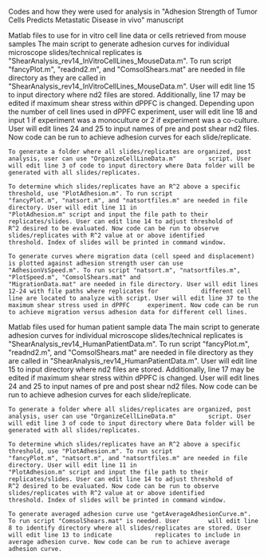 Codes and how they were used for analysis in "Adhesion Strength of Tumor Cells Predicts Metastatic Disease in vivo" manuscript


 Matlab files to use for in vitro cell line data or cells retrieved from mouse samples
    The main script to generate adhesion curves for individual microscope slides/technical replicates is                         "ShearAnalysis_rev14_InVitroCellLines_MouseData.m". To run script "fancyPlot.m", "readnd2.m", and "ComsolShears.mat" are     needed in file directory as they are called in "ShearAnalysis_rev14_InVitroCellLines_MouseData.m". User will edit line       15 to input directory where nd2 files are stored. Additionally, line 17 may be edited if maximum shear stress within         dPPFC is changed. Depending upon the number of cell lines used in dPPFC experiment, user will edit line 18 and input 1       if experiment was a monoculture or 2 if experiment was a co-culture. User will edit lines 24 and 25 to input names of         pre and post shear nd2 files. Now code can be run to achieve adhesion curves for each slide/replicate.

    To generate a folder where all slides/replicates are organized, post analysis, user can use "OrganizeCellLineData.m"         script. User will edit line 3 of code to input directory where Data folder will be generated with all slides/replicates.

    To determine which slides/replicates have an R^2 above a specific threshold, use "PlotAdhesion.m". To run script             "fancyPlot.m", "natsort.m", and "natsortfiles.m" are needed in file directory. User will edit line 11 in                     "PlotAdhesion.m" script and input the file path to their replicates/slides. User can edit line 14 to adjust threshold of     R^2 desired to be evaluated. Now code can be run to observe slides/replicates with R^2 value at or above identified          threshold. Index of slides will be printed in command window.

    To generate curves where migration data (cell speed and displacement) is plotted against adhesion strength user can use      "AdhesionVsSpeed.m". To run script "natsort.m", "natsortfiles.m", "PlotSpeed.m", "ComsolShears.mat" and                      "MigrationData.mat" are needed in file directory. User will edit lines 12-24 with file paths where replicates for            different cell line are located to analyze with script. User will edit line 37 to the maximum shear stress used in dPPFC     experiment. Now code can be run to achieve migration versus adhesion data for different cell lines.  



Matlab files used for human patient sample data
    The main script to generate adhesion curves for individual microscope slides/technical replicates is                         "ShearAnalysis_rev14_HumanPatientData.m". To run script "fancyPlot.m", "readnd2.m", and "ComsolShears.mat" are needed in      file directory as they are called in "ShearAnalysis_rev14_HumanPatientData.m". User will edit line 15 to input               directory where nd2 files are stored. Additionally, line 17 may be edited if maximum shear stress within dPPFC is            changed. User will edit lines 24 and 25 to input names of pre and post shear nd2 files. Now code can be run to achieve       adhesion curves for each slide/replicate.

    To generate a folder where all slides/replicates are organized, post analysis, user can use "OrganizeCellLineData.m"         script. User will edit line 3 of code to input directory where Data folder will be generated with all slides/replicates.

    To determine which slides/replicates have an R^2 above a specific threshold, use "PlotAdhesion.m". To run script             "fancyPlot.m", "natsort.m", and "natsortfiles.m" are needed in file directory. User will edit line 11 in                     "PlotAdhesion.m" script and input the file path to their replicates/slides. User can edit line 14 to adjust threshold of     R^2 desired to be evaluated. Now code can be run to observe slides/replicates with R^2 value at or above identified          threshold. Index of slides will be printed in command window.

    To generate averaged adhesion curve use "getAverageAdhesionCurve.m". To run script "ComsolShears.mat" is needed. User        will edit line 8 to identify directory where all slides/replicates are stored. User will edit line 13 to indicate            replicates to include in average adhesion curve. Now code can be run to achieve average adhesion curve.

